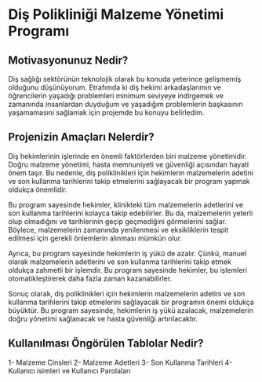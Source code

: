 # Diş Polikliniği Malzeme Yönetimi Programı 

## Motivasyonunuz Nedir?

Diş sağlığı sektörünün teknolojik olarak bu konuda yeterince gelişmemiş olduğunu düşünüyorum. Etrafımda ki diş hekimi arkadaşlarımın ve öğrencilerin yaşadığı problemleri minimum seviyeye indirgemek ve zamanında insanlardan duyduğum ve yaşadığım problemlerin başkasının yaşamamasını sağlamak için projemde bu konuyu belirledim.

## Projenizin Amaçları Nelerdir?

Diş hekimlerinin işlerinde en önemli faktörlerden biri malzeme yönetimidir. Doğru malzeme yönetimi, hasta memnuniyeti ve güvenliği açısından hayati önem taşır. Bu nedenle, diş poliklinikleri için hekimlerin malzemelerin adetini ve son kullanma tarihlerini takip etmelerini sağlayacak bir program yapmak oldukça önemlidir.

Bu program sayesinde hekimler, klinikteki tüm malzemelerin adetlerini ve son kullanma tarihlerini kolayca takip edebilirler. Bu da, malzemelerin yeterli olup olmadığını ve tarihlerinin geçip geçmediğini görmelerini sağlar. Böylece, malzemelerin zamanında yenilenmesi ve eksikliklerin tespit edilmesi için gerekli önlemlerin alınması mümkün olur.

Ayrıca, bu program sayesinde hekimlerin iş yükü de azalır. Çünkü, manuel olarak malzemelerin adetlerini ve son kullanma tarihlerini takip etmek oldukça zahmetli bir işlemdir. Bu program sayesinde hekimler, bu işlemleri otomatikleştirerek daha fazla zaman kazanabilirler.

Sonuç olarak, diş poliklinikleri için hekimlerin malzemelerin adetini ve son kullanma tarihlerini takip etmelerini sağlayacak bir programın önemi oldukça büyüktür. Bu program sayesinde, hekimlerin iş yükü azalacak, malzemelerin doğru yönetimi sağlanacak ve hasta güvenliği artırılacaktır.

## Kullanılması Öngörülen Tablolar Nedir?
1- Malzeme Cinsleri
2- Malzeme Adetleri
3- Son Kullanma Tarihleri
4- Kullanıcı isimleri ve Kullanıcı Parolaları
